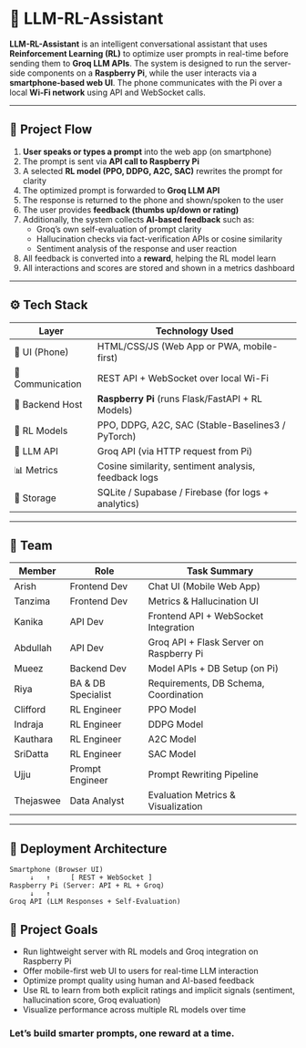 # 🤖 LLM-RL-Assistant

**LLM-RL-Assistant** is an intelligent conversational assistant that uses **Reinforcement Learning (RL)** to optimize user prompts in real-time before sending them to **Groq LLM APIs**. The system is designed to run the server-side components on a **Raspberry Pi**, while the user interacts via a **smartphone-based web UI**. The phone communicates with the Pi over a local **Wi-Fi network** using API and WebSocket calls.

---

## 🔁 Project Flow

1. **User speaks or types a prompt** into the web app (on smartphone)
2. The prompt is sent via **API call to Raspberry Pi**
3. A selected **RL model (PPO, DDPG, A2C, SAC)** rewrites the prompt for clarity
4. The optimized prompt is forwarded to **Groq LLM API**
5. The response is returned to the phone and shown/spoken to the user
6. The user provides **feedback (thumbs up/down or rating)**
7. Additionally, the system collects **AI-based feedback** such as:
   - Groq’s own self-evaluation of prompt clarity
   - Hallucination checks via fact-verification APIs or cosine similarity
   - Sentiment analysis of the response and user reaction
8. All feedback is converted into a **reward**, helping the RL model learn
9. All interactions and scores are stored and shown in a metrics dashboard

---

## ⚙️ Tech Stack

| Layer            | Technology Used                                      |
|------------------|------------------------------------------------------|
| 📱 UI (Phone)     | HTML/CSS/JS (Web App or PWA, mobile-first)           |
| 📡 Communication | REST API + WebSocket over local Wi-Fi                |
| 🍓 Backend Host   | **Raspberry Pi** (runs Flask/FastAPI + RL Models)   |
| 🧠 RL Models      | PPO, DDPG, A2C, SAC (Stable-Baselines3 / PyTorch)    |
| 🤖 LLM API        | Groq API (via HTTP request from Pi)                  |
| 📊 Metrics        | Cosine similarity, sentiment analysis, feedback logs |
| 🧾 Storage        | SQLite / Supabase / Firebase (for logs + analytics)  |

---

## 👥 Team

| Member       | Role                | Task Summary                               |
|--------------|---------------------|---------------------------------------------|
| Arish        | Frontend Dev        | Chat UI (Mobile Web App)                    |
| Tanzima      | Frontend Dev        | Metrics & Hallucination UI                  |
| Kanika       | API Dev             | Frontend API + WebSocket Integration        |
| Abdullah     | API Dev             | Groq API + Flask Server on Raspberry Pi     |
| Mueez        | Backend Dev         | Model APIs + DB Setup (on Pi)               |
| Riya         | BA & DB Specialist  | Requirements, DB Schema, Coordination       |
| Clifford     | RL Engineer         | PPO Model                                   |
| Indraja      | RL Engineer         | DDPG Model                                  |
| Kauthara     | RL Engineer         | A2C Model                                   |
| SriDatta     | RL Engineer         | SAC Model                                   |
| Ujju         | Prompt Engineer     | Prompt Rewriting Pipeline                   |
| Thejaswee     | Data Analyst        | Evaluation Metrics & Visualization          |

---

## 📱 Deployment Architecture

```plaintext
Smartphone (Browser UI)
     ↓   ↑     [ REST + WebSocket ]
Raspberry Pi (Server: API + RL + Groq)
     ↓   ↑
Groq API (LLM Responses + Self-Evaluation)
```

## 🎯 Project Goals
- Run lightweight server with RL models and Groq integration on Raspberry Pi
- Offer mobile-first web UI to users for real-time LLM interaction
- Optimize prompt quality using human and AI-based feedback
- Use RL to learn from both explicit ratings and implicit signals (sentiment, hallucination score, Groq evaluation)
- Visualize performance across multiple RL models over time

### Let’s build smarter prompts, one reward at a time.
